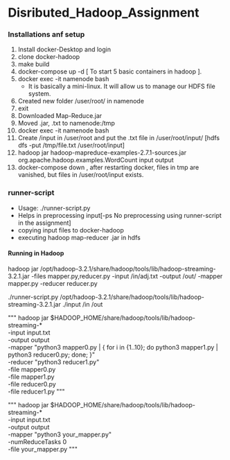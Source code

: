 # Disributed_Hadoop_Assignment


### Installations anf setup

1. Install docker-Desktop and login
2. clone docker-hadoop
3. make build
4. docker-compose up -d [ To start 5 basic containers in hadoop ].
5. docker exec -it namenode bash
    -   It is basically a mini-linux. It will allow us to manage our HDFS file system.
6. Created new folder /user/root/ in namenode
7. exit
8. Downloaded Map-Reduce.jar
9. Moved .jar, .txt to namenode:/tmp
10.  docker exec -it namenode bash
11. Create /input in /user/root and put the .txt file in /user/root/input/ [hdfs dfs -put /tmp/file.txt /user/root/input]
12. hadoop jar hadoop-mapreduce-examples-2.7.1-sources.jar org.apache.hadoop.examples.WordCount input output
13. docker-compose down , after restarting docker, files in tmp are vanished, but files in /user/root/input exists.


### runner-script 
- Usage: ./runner-script.py
- Helps in preprocessing input[-ps No preprocessing using runner-script in the assignment]
- copying input files to docker-hadoop
- executing hadoop map-reducer .jar in hdfs 


#### Running in Hadoop

hadoop jar /opt/hadoop-3.2.1/share/hadoop/tools/lib/hadoop-streaming-3.2.1.jar -files mapper.py,reducer.py -input /in/adj.txt -output /out/ -mapper mapper.py -reducer reducer.py

./runner-script.py /opt/hadoop-3.2.1/share/hadoop/tools/lib/hadoop-streaming-3.2.1.jar ./input /in /out

"""
hadoop jar $HADOOP_HOME/share/hadoop/tools/lib/hadoop-streaming-* \
-input input.txt \
-output output \
-mapper "python3 mapper0.py | { for i in {1..10}; do python3 mapper1.py | python3 reducer0.py; done; }" \
-reducer "python3 reducer1.py" \
-file mapper0.py \
-file mapper1.py \
-file reducer0.py \
-file reducer1.py
"""

"""
hadoop jar $HADOOP_HOME/share/hadoop/tools/lib/hadoop-streaming-* \
-input input.txt \
-output output \
-mapper "python3 your_mapper.py" \
-numReduceTasks 0 \
-file your_mapper.py
"""
